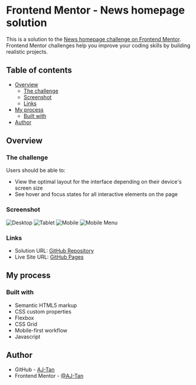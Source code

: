 # Frontend Mentor - News homepage solution

This is a solution to the [News homepage challenge on Frontend Mentor](https://www.frontendmentor.io/challenges/news-homepage-H6SWTa1MFl). Frontend Mentor challenges help you improve your coding skills by building realistic projects.

## Table of contents

- [Overview](#overview)
  - [The challenge](#the-challenge)
  - [Screenshot](#screenshot)
  - [Links](#links)
- [My process](#my-process)
  - [Built with](#built-with)
- [Author](#author)

## Overview

### The challenge

Users should be able to:

- View the optimal layout for the interface depending on their device's screen size
- See hover and focus states for all interactive elements on the page

### Screenshot

![Desktop](<screenshot/Desktop - News Home Page.png>)
![Tablet](<screenshot/Tablet - News Home Page.png>)
![Mobile](<screenshot/Mobile - News Home Page.png>)
![Mobile Menu](<screenshot/Mobile (Menu) - News Home Page.png>)

### Links

- Solution URL: [GitHub Repository](https://github.com/AJ-Tan/15.-Frontend-Mentor---News-Homepage)
- Live Site URL: [GitHub Pages](https://aj-tan.github.io/15.-Frontend-Mentor---News-Homepage/)

## My process

### Built with

- Semantic HTML5 markup
- CSS custom properties
- Flexbox
- CSS Grid
- Mobile-first workflow
- Javascript

## Author

- GitHub - [AJ-Tan](https://github.com/AJ-Tan)
- Frontend Mentor - [@AJ-Tan](https://www.frontendmentor.io/profile/AJ-Tan)
